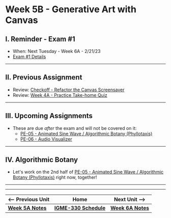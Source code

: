 # Week 5B - Generative Art with Canvas

## I. Reminder - Exam #1
- When: Next Tuesday - Week 6A - 2/21/23
- [Exam #1 Details](../notes/exam-1-details.md)

<hr>

## II. Previous Assignment
- Review: [Checkoff - Refactor the Canvas Screensaver](../checkoffs/refactor-screensaver.md)
- Review: [Week 4A - Practice Take-home Quiz](../notes/week-4A-practice-quiz.md)

<hr>

## III. Upcoming Assignments
- These are due *after* the exam and will not be covered on it:
  - [PE-05 - Animated Sine Wave / Algorithmic Botany (Phyllotaxis)](../pe/pe-05.md)
  - [PE-06 - Audio Visualizer](../pe/pe-06.md)

<hr>

## IV. Algorithmic Botany
- Let's work on the 2nd half of [PE-05 - Animated Sine Wave / Algorithmic Botany (Phyllotaxis)](../pe/pe-05.md) right now, together!


<hr><hr>


| <-- Previous Unit | Home | Next Unit -->
| --- | --- | --- 
| [**Week 5A Notes**](05A.md)  |  [**IGME-330 Schedule**](../schedule.md) | [**Week 6A Notes**](06A.md)
